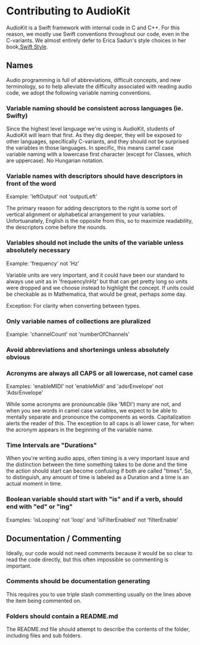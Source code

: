 # Contributing to AudioKit

AudioKit is a Swift framework with internal code in C and C++.  For this reason,
we mostly use Swift conventions throughout our code, even in the C-variants. We almost entirely defer to
Erica Sadun's style choices in her book,[Swift Style](https://pragprog.com/book/esswift/swift-style).

## Names

Audio programming is full of abbreviations, difficult concepts, and new terminology, so to help alleviate the difficulty associated with reading audio code, we adopt the following variable naming conventions.

### Variable naming should be consistent across languages (ie. Swifty)

Since the highest level language we're using is AudioKit, students of AudioKit will learn that first.
As they dig deeper, they will be exposed to other languages, specifically C-variants, and they should
not be surprised the variables in those languages.  In specific, this means camel case variable naming
with a lowercase first character (except for Classes, which are uppercase).  No Hungarian notation.

### Variable names with descriptors should have descriptors in front of the word

Example: 'leftOutput' not 'outputLeft'

The primary reason for adding descriptors to the right is some sort of vertical alignment or alphabetical arrangement to your variables. Unfortuanately, English is the opposite from this, so to maximize readability, the descriptors come before the nounds.

### Variables should not include the units of the variable unless absolutely necessary

Example: 'frequency' not 'Hz'

Variable units are very important, and it could have been our standard to always use unit as in 'frequencyInHz' but that can get pretty long so units were dropped and we choose instead to highlight the concept.  If units could be checkable as in Mathematica, that would be great, perhaps some day.

Exception: For clarity when converting between types.

### Only variable names of collections are pluralized

Example: 'channelCount' not 'numberOfChannels'

### Avoid abbreviations and shortenings unless absolutely obvious

### Acronyms are always all CAPS or all lowercase, not camel case

Examples: 'enableMIDI' not 'enableMidi' and 'adsrEnvelope' not 'AdsrEnvelope'

While some acronyms are pronouncable (like 'MIDI') many are not, and when you see words in camel case variables, we expect to be able to mentally separate and pronounce the components as words.  Capitalization alerts the reader of this.  The exception to all caps is all lower case, for when the acronym appears in the beginning of the variable name.

### Time Intervals are "Durations"

When you're writing audio apps, often timing is a very important issue and the distinction between the time something takes to be done and the time the action should start can become confusing if both are called "times".  So, to distinguish, any amount of time is labeled as a Duration and a time is an actual moment in time.

### Boolean variable should start with "is" and if a verb, should end with "ed" or "ing"

Examples: 'isLooping' not 'loop' and 'isFilterEnabled' not 'filterEnable'

## Documentation / Commenting

Ideally, our code would not need comments because it would be so clear to read the code directly, but this often impossible so commenting is important.

### Comments should be documentation generating

This requires you to use triple slash commenting usually on the lines above the item being commented on.

### Folders should contain a README.md

The README.md file should attempt to describe the contents of the folder, including files and sub folders.
